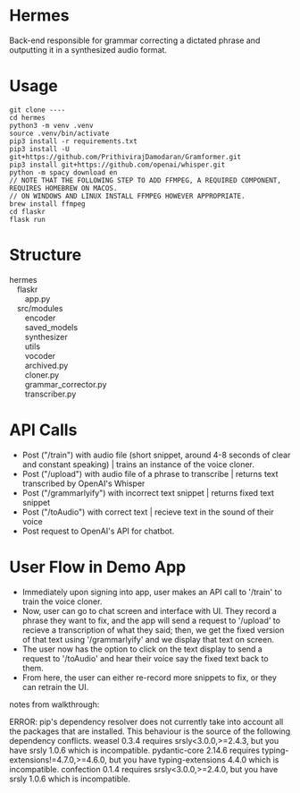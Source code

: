# Hermes
Back-end responsible for grammar correcting a dictated phrase and outputting it in a synthesized audio format.

# Usage
````
git clone ----
cd hermes
python3 -m venv .venv
source .venv/bin/activate
pip3 install -r requirements.txt
pip3 install -U git+https://github.com/PrithivirajDamodaran/Gramformer.git
pip3 install git+https://github.com/openai/whisper.git
python -m spacy download en
// NOTE THAT THE FOLLOWING STEP TO ADD FFMPEG, A REQUIRED COMPONENT, REQUIRES HOMEBREW ON MACOS.
// ON WINDOWS AND LINUX INSTALL FFMPEG HOWEVER APPROPRIATE.
brew install ffmpeg
cd flaskr
flask run
````
 
# Structure

hermes\
&emsp;flaskr\
&emsp;&emsp;app.py\
&emsp;src/modules\
&emsp;&emsp;encoder\
&emsp;&emsp;saved_models\
&emsp;&emsp;synthesizer\
&emsp;&emsp;utils\
&emsp;&emsp;vocoder\
&emsp;&emsp;archived.py\
&emsp;&emsp;cloner.py\
&emsp;&emsp;grammar_corrector.py\
&emsp;&emsp;transcriber.py

# API Calls

- Post ("/train") with audio file (short snippet, around 4-8 seconds of clear and constant speaking) | trains an instance of the voice cloner.
- Post ("/upload") with audio file of a phrase to transcribe | returns text transcribed by OpenAI's Whisper 
- Post ("/grammarlyify") with incorrect text snippet | returns fixed text snippet
- Post ("/toAudio") with correct text | recieve text in the sound of their voice 
- Post request to OpenAI's API for chatbot.

# User Flow in Demo App

- Immediately upon signing into app, user makes an API call to '/train' to train the voice cloner. 
- Now, user can go to chat screen and interface with UI. They record a phrase they want to fix, and the app will send a request to '/upload' to recieve a transcription of what they said; then, we get the fixed version of that text using '/grammarlyify' and we display that text on screen.
- The user now has the option to click on the text display to send a request to '/toAudio' and hear their voice say the fixed text back to them.
- From here, the user can either re-record more snippets to fix, or they can retrain the UI.


notes from walkthrough:

ERROR: pip's dependency resolver does not currently take into account all the packages that are installed. This behaviour is the source of the following dependency conflicts.
weasel 0.3.4 requires srsly<3.0.0,>=2.4.3, but you have srsly 1.0.6 which is incompatible.
pydantic-core 2.14.6 requires typing-extensions!=4.7.0,>=4.6.0, but you have typing-extensions 4.4.0 which is incompatible.
confection 0.1.4 requires srsly<3.0.0,>=2.4.0, but you have srsly 1.0.6 which is incompatible.
